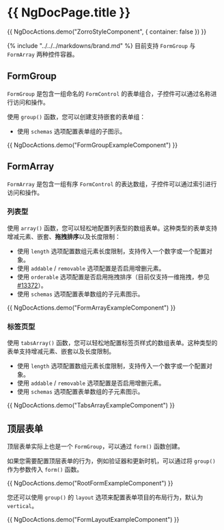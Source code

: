 # {{ NgDocPage.title }}

{{ NgDocActions.demo("ZorroStyleComponent", { container: false }) }}

{% include "../../../markdowns/brand.md" %} 目前支持 `FormGroup` 与 `FormArray` 两种控件容器。

## FormGroup

`FormGroup` 是包含一组命名的 `FormControl` 的表单组合，子控件可以通过名称进行访问和操作。

使用 `group()` 函数，您可以创建支持嵌套的表单组：

- 使用 `schemas` 选项配置表单组的子图示。

{{ NgDocActions.demo("FormGroupExampleComponent") }}

## FormArray

`FormArray` 是包含一组有序 `FormControl` 的表达数组，子控件可以通过索引进行访问和操作。

### 列表型

使用 `array()` 函数，您可以轻松地配置列表型的数组表单。这种类型的表单支持增减元素、嵌套、**拖拽排序**以及长度限制：

- 使用 `length` 选项配置数组元素长度限制，支持传入一个数字或一个配置对象。
- 使用 `addable` / `removable` 选项配置是否启用增删元素。
- 使用 `orderable` 选项配置是否启用拖拽排序（目前仅支持一维拖拽，参见 [#13372](https://github.com/angular/components/issues/13372)）。
- 使用 `schemas` 选项配置表单数组的子元素图示。

{{ NgDocActions.demo("FormArrayExampleComponent") }}

### 标签页型

使用 `tabsArray()` 函数，您可以轻松地配置标签页样式的数组表单。这种类型的表单支持增减元素、嵌套以及长度限制。

- 使用 `length` 选项配置数组元素长度限制，支持传入一个数字或一个配置对象。
- 使用 `addable` / `removable` 选项配置是否启用增删元素。
- 使用 `schemas` 选项配置表单数组的子元素图示。

{{ NgDocActions.demo("TabsArrayExampleComponent") }}

## 顶层表单

顶层表单实际上也是一个 `FormGroup`，可以通过 `form()` 函数创建。

如果您需要配置顶层表单的行为，例如验证器和更新时机，可以通过将 `group()` 作为参数传入 `form()` 函数。

{{ NgDocActions.demo("RootFormExampleComponent") }}

您还可以使用 `group()` 的 `layout` 选项来配置表单项目的布局行为，默认为 `vertical`。

{{ NgDocActions.demo("FormLayoutExampleComponent") }}
